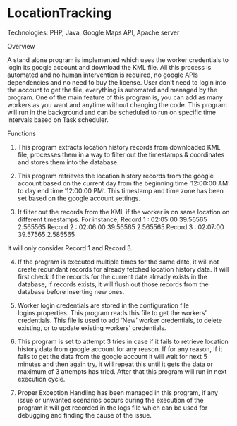 # LocationTracking

Technologies: PHP, Java, Google Maps API, Apache server

Overview

A stand alone program is implemented which uses the worker credentials to login its google account and download the KML file. All this process is automated and no human intervention is required, no google APIs dependencies and no need to buy the license. User don’t need to login into the account to get the file, everything is automated and managed by the program. One of the main feature of this program is, you can add as many workers as you want and anytime without changing the code. This program will run in the background and can be scheduled to run on specific time intervals based on Task scheduler.

Functions

1. This program extracts location history records from downloaded KML file, processes them in a way to filter out the timestamps & coordinates and stores them into the database. 

2. This program retrieves the location history records from the google account based on the current day from the beginning time ‘12:00:00 AM’ to day end time ’12:00:00 PM’. This timestamp and time zone has been set based on the google account settings.

3. It filter out the records from the KML if the worker is on same location on different timestamps. For instance, 
Record 1 : 02:05:00	39.56565	2.565565
Record 2 : 02:06:00	39.56565	2.565565
Record 3 : 02:07:00	39.57565	2.585565

  It will only consider Record 1 and Record 3.

4. If the program is executed multiple times for the same date, it will not create redundant records for already fetched location history data. It will first check if the records for the current date already exists in the database, if records exists, it will flush out those records from the database before inserting new ones.

5. Worker login credentials are stored in the configuration file logins.properties. This program reads this file to get the workers’ credentials. This file is used to add ‘New’ worker credentials, to delete existing, or to update existing workers’ credentials.

6. This program is set to attempt 3 tries in case if it fails to retrieve location history data from google account for any reason. If for any reason, if it fails to get the data from the google account it will wait for next 5 minutes and then again try, it will repeat this until it gets the data or maximum of 3 attempts has tried. After that this program will run in next execution cycle.

7. Proper Exception Handling has been managed in this program, if any issue or unwanted scenarios occurs during the execution of the program it will get recorded in the logs file which can be used for debugging and finding the cause of the issue. 

